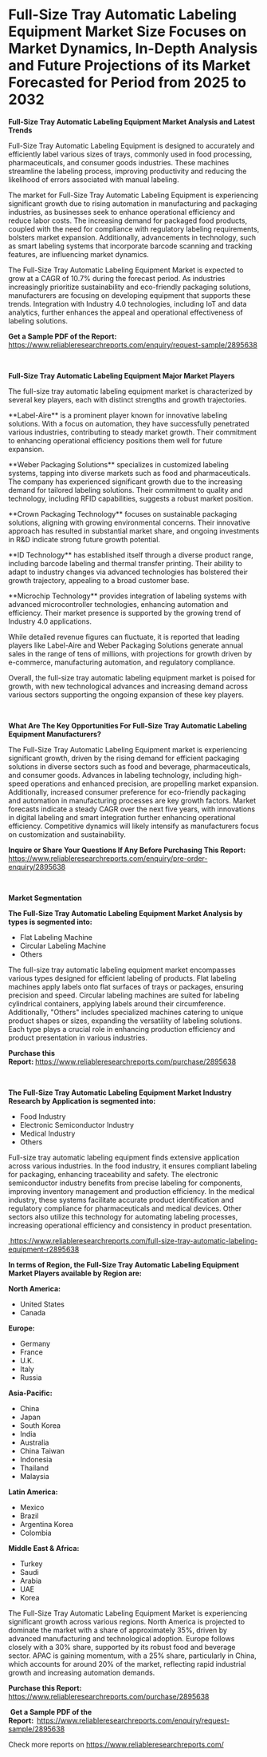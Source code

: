 <p><h1>Full-Size Tray Automatic Labeling Equipment Market Size Focuses on Market Dynamics, In-Depth Analysis and Future Projections of its Market Forecasted for Period from 2025 to 2032</h1></p><p><strong>Full-Size Tray Automatic Labeling Equipment Market Analysis and Latest Trends</strong></p>
<p><p>Full-Size Tray Automatic Labeling Equipment is designed to accurately and efficiently label various sizes of trays, commonly used in food processing, pharmaceuticals, and consumer goods industries. These machines streamline the labeling process, improving productivity and reducing the likelihood of errors associated with manual labeling. </p><p>The market for Full-Size Tray Automatic Labeling Equipment is experiencing significant growth due to rising automation in manufacturing and packaging industries, as businesses seek to enhance operational efficiency and reduce labor costs. The increasing demand for packaged food products, coupled with the need for compliance with regulatory labeling requirements, bolsters market expansion. Additionally, advancements in technology, such as smart labeling systems that incorporate barcode scanning and tracking features, are influencing market dynamics. </p><p>The Full-Size Tray Automatic Labeling Equipment Market is expected to grow at a CAGR of 10.7% during the forecast period. As industries increasingly prioritize sustainability and eco-friendly packaging solutions, manufacturers are focusing on developing equipment that supports these trends. Integration with Industry 4.0 technologies, including IoT and data analytics, further enhances the appeal and operational effectiveness of labeling solutions.</p></p>
<p><strong>Get a Sample PDF of the Report:&nbsp;</strong> <a href="https://www.reliableresearchreports.com/enquiry/request-sample/2895638?utm_campaign=2981&utm_medium=2&utm_source=Github&utm_content=ia&utm_term=15032025&utm_id=full-size-tray-automatic-labeling-equipment">https://www.reliableresearchreports.com/enquiry/request-sample/2895638</a></p>
<p>&nbsp;</p>
<p><strong>Full-Size Tray Automatic Labeling Equipment Major Market Players</strong></p>
<p><p>The full-size tray automatic labeling equipment market is characterized by several key players, each with distinct strengths and growth trajectories. </p><p>**Label-Aire** is a prominent player known for innovative labeling solutions. With a focus on automation, they have successfully penetrated various industries, contributing to steady market growth. Their commitment to enhancing operational efficiency positions them well for future expansion.</p><p>**Weber Packaging Solutions** specializes in customized labeling systems, tapping into diverse markets such as food and pharmaceuticals. The company has experienced significant growth due to the increasing demand for tailored labeling solutions. Their commitment to quality and technology, including RFID capabilities, suggests a robust market position.</p><p>**Crown Packaging Technology** focuses on sustainable packaging solutions, aligning with growing environmental concerns. Their innovative approach has resulted in substantial market share, and ongoing investments in R&D indicate strong future growth potential.</p><p>**ID Technology** has established itself through a diverse product range, including barcode labeling and thermal transfer printing. Their ability to adapt to industry changes via advanced technologies has bolstered their growth trajectory, appealing to a broad customer base.</p><p>**Microchip Technology** provides integration of labeling systems with advanced microcontroller technologies, enhancing automation and efficiency. Their market presence is supported by the growing trend of Industry 4.0 applications.</p><p>While detailed revenue figures can fluctuate, it is reported that leading players like Label-Aire and Weber Packaging Solutions generate annual sales in the range of tens of millions, with projections for growth driven by e-commerce, manufacturing automation, and regulatory compliance.</p><p>Overall, the full-size tray automatic labeling equipment market is poised for growth, with new technological advances and increasing demand across various sectors supporting the ongoing expansion of these key players.</p></p>
<p>&nbsp;</p>
<p><strong>What Are The Key Opportunities For Full-Size Tray Automatic Labeling Equipment Manufacturers?</strong></p>
<p><p>The Full-Size Tray Automatic Labeling Equipment market is experiencing significant growth, driven by the rising demand for efficient packaging solutions in diverse sectors such as food and beverage, pharmaceuticals, and consumer goods. Advances in labeling technology, including high-speed operations and enhanced precision, are propelling market expansion. Additionally, increased consumer preference for eco-friendly packaging and automation in manufacturing processes are key growth factors. Market forecasts indicate a steady CAGR over the next five years, with innovations in digital labeling and smart integration further enhancing operational efficiency. Competitive dynamics will likely intensify as manufacturers focus on customization and sustainability.</p></p>
<p><strong>Inquire or Share Your Questions If Any Before Purchasing This Report:</strong> <a href="https://www.reliableresearchreports.com/enquiry/pre-order-enquiry/2895638?utm_campaign=2981&utm_medium=2&utm_source=Github&utm_content=ia&utm_term=15032025&utm_id=full-size-tray-automatic-labeling-equipment">https://www.reliableresearchreports.com/enquiry/pre-order-enquiry/2895638</a></p>
<p>&nbsp;</p>
<p><strong>Market Segmentation</strong></p>
<p><strong>The Full-Size Tray Automatic Labeling Equipment Market Analysis by types is segmented into:</strong></p>
<p><ul><li>Flat Labeling Machine</li><li>Circular Labeling Machine</li><li>Others</li></ul></p>
<p><p>The full-size tray automatic labeling equipment market encompasses various types designed for efficient labeling of products. Flat labeling machines apply labels onto flat surfaces of trays or packages, ensuring precision and speed. Circular labeling machines are suited for labeling cylindrical containers, applying labels around their circumference. Additionally, "Others" includes specialized machines catering to unique product shapes or sizes, expanding the versatility of labeling solutions. Each type plays a crucial role in enhancing production efficiency and product presentation in various industries.</p></p>
<p><strong>Purchase this Report:&nbsp;</strong><a href="https://www.reliableresearchreports.com/purchase/2895638?utm_campaign=2981&utm_medium=2&utm_source=Github&utm_content=ia&utm_term=15032025&utm_id=full-size-tray-automatic-labeling-equipment">https://www.reliableresearchreports.com/purchase/2895638</a></p>
<p>&nbsp;</p>
<p><strong>The Full-Size Tray Automatic Labeling Equipment Market Industry Research by Application is segmented into:</strong></p>
<p><ul><li>Food Industry</li><li>Electronic Semiconductor Industry</li><li>Medical Industry</li><li>Others</li></ul></p>
<p><p>Full-size tray automatic labeling equipment finds extensive application across various industries. In the food industry, it ensures compliant labeling for packaging, enhancing traceability and safety. The electronic semiconductor industry benefits from precise labeling for components, improving inventory management and production efficiency. In the medical industry, these systems facilitate accurate product identification and regulatory compliance for pharmaceuticals and medical devices. Other sectors also utilize this technology for automating labeling processes, increasing operational efficiency and consistency in product presentation.</p></p>
<p><a href="https://www.reliableresearchreports.com/full-size-tray-automatic-labeling-equipment-r2895638?utm_campaign=2981&utm_medium=2&utm_source=Github&utm_content=ia&utm_term=15032025&utm_id=full-size-tray-automatic-labeling-equipment">&nbsp;https://www.reliableresearchreports.com/full-size-tray-automatic-labeling-equipment-r2895638</a></p>
<p><strong>In terms of Region, the Full-Size Tray Automatic Labeling Equipment Market Players available by Region are:</strong></p>
<p>
    <p> <strong> North America: </strong>
        <ul>
            <li>United States</li>
            <li>Canada</li>
        </ul>
        </p> 
    <p> <strong> Europe: </strong>
        <ul>
            <li>Germany</li>
            <li>France</li>
            <li>U.K.</li>
            <li>Italy</li>
            <li>Russia</li>
        </ul>
        </p> 
    <p> <strong> Asia-Pacific: </strong>
        <ul>
            <li>China</li>
            <li>Japan</li>
            <li>South Korea</li>
            <li>India</li>
            <li>Australia</li>
            <li>China Taiwan</li>
            <li>Indonesia</li>
            <li>Thailand</li>
            <li>Malaysia</li>
        </ul>
        </p> 
    <p> <strong> Latin America: </strong>
        <ul>
            <li>Mexico</li>
            <li>Brazil</li>
            <li>Argentina Korea</li>
            <li>Colombia</li>
        </ul>
        </p> 
    <p> <strong> Middle East & Africa: </strong>
        <ul>
            <li>Turkey</li>
            <li>Saudi</li>
            <li>Arabia</li>
            <li>UAE</li>
            <li>Korea</li>
        </ul>
    </p>
    </p>
<p><p>The Full-Size Tray Automatic Labeling Equipment Market is experiencing significant growth across various regions. North America is projected to dominate the market with a share of approximately 35%, driven by advanced manufacturing and technological adoption. Europe follows closely with a 30% share, supported by its robust food and beverage sector. APAC is gaining momentum, with a 25% share, particularly in China, which accounts for around 20% of the market, reflecting rapid industrial growth and increasing automation demands.</p></p>
<p><strong>Purchase this Report: </strong><a href="https://www.reliableresearchreports.com/purchase/2895638?utm_campaign=2981&utm_medium=2&utm_source=Github&utm_content=ia&utm_term=15032025&utm_id=full-size-tray-automatic-labeling-equipment">https://www.reliableresearchreports.com/purchase/2895638</a></p>
<p>&nbsp;<strong>Get a Sample PDF of the Report:&nbsp;&nbsp;</strong><a href="https://www.reliableresearchreports.com/enquiry/request-sample/2895638?utm_campaign=2981&utm_medium=2&utm_source=Github&utm_content=ia&utm_term=15032025&utm_id=full-size-tray-automatic-labeling-equipment">https://www.reliableresearchreports.com/enquiry/request-sample/2895638</a></p>
<p><strong></strong></p>
<p>Check more reports on <a href="https://www.reliableresearchreports.com/?utm_campaign=2981&utm_medium=2&utm_source=Github&utm_content=ia&utm_term=15032025&utm_id=full-size-tray-automatic-labeling-equipment">https://www.reliableresearchreports.com/</a></p>